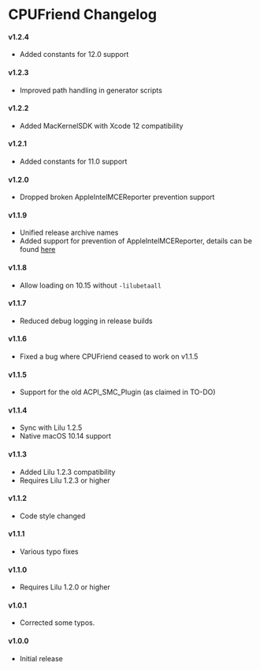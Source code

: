CPUFriend Changelog
===================
#### v1.2.4
- Added constants for 12.0 support

#### v1.2.3
- Improved path handling in generator scripts

#### v1.2.2
- Added MacKernelSDK with Xcode 12 compatibility

#### v1.2.1
- Added constants for 11.0 support

#### v1.2.0
- Dropped broken AppleIntelMCEReporter prevention support

#### v1.1.9
- Unified release archive names
- Added support for prevention of AppleIntelMCEReporter, details can be found [here](https://github.com/acidanthera/bugtracker/issues/424#issuecomment-512596034)

#### v1.1.8
- Allow loading on 10.15 without `-lilubetaall`

#### v1.1.7
- Reduced debug logging in release builds

#### v1.1.6
- Fixed a bug where CPUFriend ceased to work on v1.1.5

#### v1.1.5
- Support for the old ACPI_SMC_Plugin (as claimed in TO-DO)

#### v1.1.4
- Sync with Lilu 1.2.5
- Native macOS 10.14 support

#### v1.1.3
- Added Lilu 1.2.3 compatibility
- Requires Lilu 1.2.3 or higher

#### v1.1.2
- Code style changed

#### v1.1.1
- Various typo fixes

#### v1.1.0
- Requires Lilu 1.2.0 or higher

#### v1.0.1
- Corrected some typos.

#### v1.0.0
- Initial release
